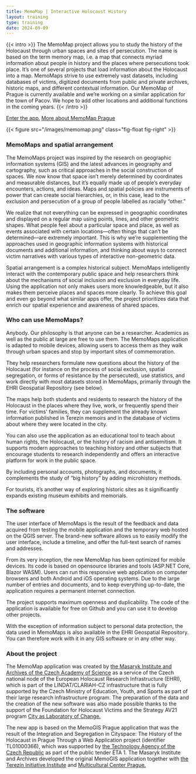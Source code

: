 ```yaml
---
title: MemoMap | Interactive Holocaust History 
layout: training
type: training
date: 2024-09-09
---
```


{{< intro >}}
The MemoMap project allows you to study the history of the Holocaust through urban spaces and sites of persecution. The name is based on the term memory map, i.e. a map that connects myriad information about people in history and the places where persecutions took place.
It’s one of several projects that load information about the Holocaust into a map. MemoMaps strive to use extremely vast datasets, including databases of victims, digitized documents from public and private archives, historic maps, and different contextual information. 
Our MemoMap of Prague is currently available and we’re working on a similar application for the town of Pacov. We hope to add other locations and additional functions in the coming years.
{{< /intro >}}

[Enter the app.](https://www.memomap.cz)
[More about MemoMap Prague](/services/memomap/prague/)


{{< figure src="/images/memomap.png" class="fig-float fig-right" >}}


### MemoMaps and spatial arrangement
The MemoMaps project was inspired by the research on geographic information systems (GIS) and the latest advances in geography and cartography, such as critical approaches in the social construction of spaces. We now know that space isn’t merely determined by coordinates and measurable distances, but it’s equally made up of people’s everyday encounters, actions, and ideas. Maps and spatial policies are instruments of power that can create social hierarchies, or, in this case, lead to the exclusion and persecution of a group of people labelled as racially “other.”

We realize that not everything can be expressed in geographic coordinates and displayed on a regular map using points, lines, and other geometric shapes. What people feel about a particular space and place, as well as events associated with certain locations—often things that can’t be determined—are extremely important. This is why we’re supplementing the approaches used in geographic information systems with historical documents and additional information, and thinking about ways to connect victim narratives with various types of interactive non-geometric data.

Spatial arrangement is a complex historical subject. MemoMaps intelligently interact with the contemporary public space and help researchers think about the mechanisms of social inclusion and exclusion in everyday life. Using the application not only makes users more knowledgeable, but it also makes them perceive places and spaces more clearly. To achieve this goal and even go beyond what similar apps offer, the project prioritizes data that enrich our spatial experience and awareness of shared spaces.

### Who can use MemoMaps? 
Anybody. Our philosophy is that anyone can be a researcher. Academics as well as the public at large are free to use them. The MemoMaps application is adapted to mobile devices, allowing users to access them as they walk through urban spaces and stop by important sites of commemoration.

They help researchers formulate new questions about the history of the Holocaust (for instance on the process of social exclusion, spatial segregation, or forms of resistance by the persecuted), use statistics, and work directly with most datasets stored in MemoMaps, primarily through the EHRI Geospatial Repository (see below).

The maps help both students and residents to research the history of the Holocaust in the places where they live, work, or frequently spend their time. For victims' families, they can supplement the already known information published in Terezín memoirs and in the database of victims about where they were located in the city. 

You can also use the application as an educational tool to teach about human rights, the Holocaust, or the history of racism and antisemitism. It supports modern approaches to teaching history and other subjects that encourage students to research independently and offers an interactive platform for work in the public space. 

By including personal accounts, photographs, and documents, it complements the study of “big history” by adding microhistory methods.

For tourists, it’s another way of exploring historic sites as it significantly expands existing museum exhibits and memorials.

### The software
The user interface of MemoMaps is the result of the feedback and data acquired from testing the mobile application and the temporary web hosted on the QGIS server. The brand-new software allows us to easily modify the user interface, include a timeline, and offer the full-text search of names and addresses.

From its very inception, the new MemoMap has been optimized for mobile devices. Its code is based on opensource libraries and tools (ASP.NET Core, Blazor WASM). Users can run this responsive web application on computer browsers and both Android and iOS operating systems. Due to the large number of entries and documents, and to keep everything up-to-date, the application requires a permanent internet connection.

The project supports maximum openness and duplicability. The code of the application is available for free on Github and you can use it to develop other projects.

With the exception of information subject to personal data protection, the data used in MemoMaps is also available in the EHRI Geospatial Repository. You can therefore work with it in any GIS software or in any other way.

### About the project
The MemoMap application was created by [the Masaryk Institute and Archives of the Czech Academy of Science](https://www.mua.cas.cz/en) as a service of the Czech national node of the European Holocaust Research Infrastructure (EHRI), which is part of the LINDAT/CLARIAH-CZ infrastructure that is fully supported by the Czech Ministry of Education, Youth, and Sports as part of their large research infrastructure program. The preparation of the data and the creation of the new software was also made possible thanks to the support of the Foundation for Holocaust Victims and the Strategy AV21 program [City as Laboratory of Change.](https://strategie.avcr.cz/en/programy/mesto)

The new app is based on the MemoGIS Prague application that was the result of the Integration and Segregation in Cityspace: The History of the Holocaust in Prague Through a Web Application project (identifier TL01000366), which was supported by [the Technology Agency of the Czech Republic](https://www.tacr.cz/en/) as part of the public tender ÉTA 1. The Masaryk Institute and Archives developed the original MemoGIS application together with [the Terezín Initiative Institute](http://www.terezinstudies.cz/en) and [Multicultural Center Prague.](https://mkc.cz/en/about)
